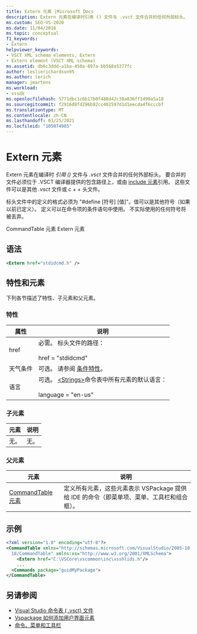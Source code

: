 ```yaml
---
title: Extern 元素 |Microsoft Docs
description: Extern 元素在编译时引用 () 文件与 .vsct 文件合并的任何外部标头。
ms.custom: SEO-VS-2020
ms.date: 11/04/2016
ms.topic: conceptual
f1_keywords:
- Extern
helpviewer_keywords:
- VSCT XML schema elements, Extern
- Extern element (VSCT XML schema)
ms.assetid: db6c3ddd-a1ba-450a-897a-bb568a5377fc
author: leslierichardson95
ms.author: lerich
manager: jmartens
ms.workload:
- vssdk
ms.openlocfilehash: 5771dbc1c6b17b0f488d42c30a036ff1d90a5a18
ms.sourcegitcommit: f2916d8fd296b92cc402597d1d1eecda4f6cccbf
ms.translationtype: MT
ms.contentlocale: zh-CN
ms.lasthandoff: 03/25/2021
ms.locfileid: "105074985"
---
```

# <a name="extern-element"></a>Extern 元素
Extern 元素在编译时 *引用 ()* 文件与 *.vsct* 文件合并的任何外部标头。 要合并的文件必须位于 .VSCT 编译器提供的包含路径上，或由 [include 元素](../extensibility/include-element.md)引用。 这些文件可以是其他 *.vsct* 文件或 c + + 头文件。

 标头文件中的定义的格式必须为 "#define [符号] [值]"。值可以是其他符号（如果以前已定义）。 定义可以在命令项的条件语句中使用。 不实际使用的任何符号将被丢弃。

 CommandTable 元素 Extern 元素

## <a name="syntax"></a>语法

```xml
<Extern href="stdidcmd.h" />
```

## <a name="attributes-and-elements"></a>特性和元素
 下列各节描述了特性、子元素和父元素。

### <a name="attributes"></a>特性

|属性|说明|
|---------------|-----------------|
|href|必需。 标头文件的路径：<br /><br /> href = "stdidcmd"|
|天气条件|可选。 请参阅 [条件特性](../extensibility/vsct-xml-schema-conditional-attributes.md)。|
|语言|可选。 [\<Strings>](../extensibility/strings-element.md)命令表中所有元素的默认语言：<br /><br /> language = "en-us"|

### <a name="child-elements"></a>子元素

|元素|说明|
|-------------|-----------------|
|无。|无。|

### <a name="parent-elements"></a>父元素

|元素|说明|
|-------------|-----------------|
|[CommandTable 元素](../extensibility/commandtable-element.md)|定义所有元素，这些元素表示 VSPackage 提供给 IDE 的命令（即菜单项、菜单、工具栏和组合框）。|

## <a name="example"></a>示例

```xml
<?xml version="1.0" encoding="utf-8"?>
<CommandTable xmlns="http://schemas.microsoft.com/VisualStudio/2005-10-
  18/CommandTable" xmlns:xs="http://www.w3.org/2001/XMLSchema">
    <Extern href="C:\VSCore\vscommon\inc\vsshlids.h"/>
    ...
  <Commands package="guidMyPackage">
</CommandTable>
```

## <a name="see-also"></a>另请参阅
- [Visual Studio 命令表 ( .vsct) 文件](../extensibility/internals/visual-studio-command-table-dot-vsct-files.md)
- [Vspackage 如何添加用户界面元素](../extensibility/internals/how-vspackages-add-user-interface-elements.md)
- [命令、菜单和工具栏](../extensibility/internals/commands-menus-and-toolbars.md)

